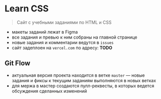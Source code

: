 # Learn CSS

> Сайт с учебными заданиями по HTML и CSS

- макеты заданий лежат в Figma
- все задания и превью к ним собраны на главной странице
- новые задания и комментарии ведутся в `issues`
- сайт задеплоен на `vercel.com` по адресу: **TODO**

## Git Flow

- актуальная версия проекта находится в ветке `master`
  — новые задания и фиксы к текущим заданиям выполняются в новых ветках
- для мержа в мастер создаются пулл-реквесты, в которых ведется обсуждения сделанных изменений
